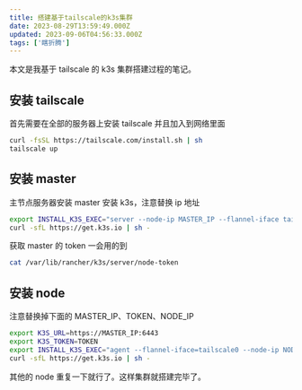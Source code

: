 ```yaml
---
title: 搭建基于tailscale的k3s集群
date: 2023-08-29T13:59:49.000Z
updated: 2023-09-06T04:56:33.000Z
tags: ['瞎折腾']
---
```

  
本文是我基于 tailscale 的 k3s 集群搭建过程的笔记。

## 安装 tailscale

首先需要在全部的服务器上安装 tailscale 并且加入到网络里面

```bash
curl -fsSL https://tailscale.com/install.sh | sh
tailscale up
```

## 安装 master

主节点服务器安装 master
安装 k3s，注意替换 ip 地址

```bash
export INSTALL_K3S_EXEC="server --node-ip MASTER_IP --flannel-iface tailscale0 "
curl -sfL https://get.k3s.io | sh -
```

获取 master 的 token 一会用的到

```bash
cat /var/lib/rancher/k3s/server/node-token
```

## 安装 node

注意替换掉下面的 MASTER_IP、TOKEN、NODE_IP

```bash
export K3S_URL=https://MASTER_IP:6443
export K3S_TOKEN=TOKEN
export INSTALL_K3S_EXEC="agent --flannel-iface=tailscale0 --node-ip NODE_IP --server=${K3S_URL} --token=${K3S_TOKEN}"
curl -sfL https://get.k3s.io | sh -
```

其他的 node 重复一下就行了。这样集群就搭建完毕了。